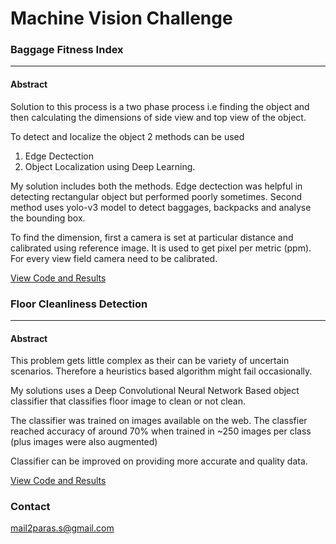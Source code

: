 # Machine Vision Challenge

### Baggage Fitness Index

---

#### Abstract

Solution to this process is a two phase process i.e finding the object and then calculating the dimensions of side view and top view of the object.

To detect and localize the object 2 methods can be used

1. Edge Dectection
2. Object Localization using Deep Learning.

My solution includes both the methods. Edge dectection was helpful in detecting rectangular object but performed poorly sometimes. Second method uses yolo-v3 model to detect baggages, backpacks and analyse the bounding box.

To find the dimension, first a camera is set at particular distance and calibrated using reference image. It is used to get pixel per metric (ppm). For every view field camera need to be calibrated.

[View Code and Results]()

### Floor Cleanliness Detection

---

#### Abstract

This problem gets little complex as their can be variety of uncertain scenarios. Therefore a heuristics based algorithm might fail occasionally.

My solutions uses a Deep Convolutional Neural Network Based object classifier that classifies floor image to clean or not clean.

The classifier was trained on images available on the web. The classfier reached accuracy of around 70% when trained in ~250 images per class (plus images were also augmented)

Classifier can be improved on providing more accurate and quality data.

[View Code and Results]()

### Contact

mail2paras.s@gmail.com

